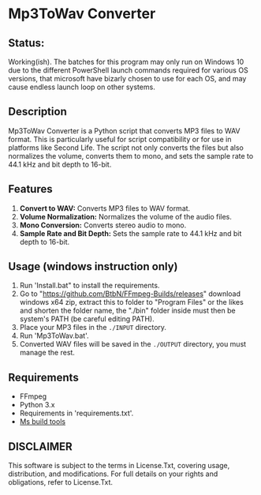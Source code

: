 # Mp3ToWav Converter
## Status:
Working(ish). The batches for this program may only run on Windows 10 due to the different PowerShell launch commands required for various OS versions, that microsoft have bizarly chosen to use for each OS, and may cause endless launch loop on other systems.

## Description
Mp3ToWav Converter is a Python script that converts MP3 files to WAV format. This is particularly useful for script compatibility or for use in platforms like Second Life. The script not only converts the files but also normalizes the volume, converts them to mono, and sets the sample rate to 44.1 kHz and bit depth to 16-bit.

## Features
1. **Convert to WAV:** Converts MP3 files to WAV format.
2. **Volume Normalization:** Normalizes the volume of the audio files.
3. **Mono Conversion:** Converts stereo audio to mono.
4. **Sample Rate and Bit Depth:** Sets the sample rate to 44.1 kHz and bit depth to 16-bit.

## Usage (windows instruction only)
1. Run 'Install.bat" to install the requirements.
2. Go to "https://github.com/BtbN/FFmpeg-Builds/releases" download windows x64 zip, extract this to folder to "Program Files" or the likes and shorten the folder name, the "./bin" folder inside must then be  system's PATH (be careful editing PATH). 
3. Place your MP3 files in the `./INPUT` directory.
4. Run 'Mp3ToWav.bat'.
5. Converted WAV files will be saved in the `./OUTPUT` directory, you must manage the rest.

## Requirements
- FFmpeg
- Python 3.x
- Requirements in 'requirements.txt'.
- [Ms build tools](https://download.visualstudio.microsoft.com/download/pr/94f523ce-4fb4-4d35-83ec-e749572654de/0aae346343e0f03dfe88496cbf3c6fdc2a212f617fd2960daa72727acb97c861/vs_BuildTools.exe)

## DISCLAIMER
This software is subject to the terms in License.Txt, covering usage, distribution, and modifications. For full details on your rights and obligations, refer to License.Txt.
